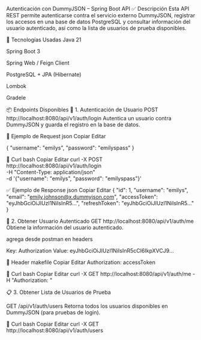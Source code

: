 Autenticación con DummyJSON – Spring Boot API
✅ Descripción
Esta API REST permite autenticarse contra el servicio externo DummyJSON, registrar los accesos en una base de datos PostgreSQL y consultar información del usuario autenticado, así como la lista de usuarios de prueba disponibles.

🚀 Tecnologías Usadas
Java 21

Spring Boot 3

Spring Web / Feign Client

PostgreSQL + JPA (Hibernate)

Lombok

Gradele

📦 Endpoints Disponibles
🔐 1. Autenticación de Usuario
POST  http://localhost:8080/api/v1/auth/login
Autentica un usuario contra DummyJSON y guarda el registro en la base de datos.

🧾 Ejemplo de Request
json
Copiar
Editar

{
  "username": "emilys",
  "password": "emilyspass"
}

🧪 Curl
bash
Copiar
Editar
curl -X POST http://localhost:8080/api/v1/auth/login \
  -H "Content-Type: application/json" \
  -d '{"username": "emilys", "password": "emilyspass"}'
  
✅ Ejemplo de Response
json
Copiar
Editar
{
  "id": 1,
  "username": "emilys",
  "email": "emily.johnson@x.dummyjson.com",
  "accessToken": "eyJhbGciOiJIUzI1NiIsInR5...",
  "refreshToken": "eyJhbGciOiJIUzI1NiIsInR5..."
}


👤 2. Obtener Usuario Autenticado
GET  http://localhost:8080/api/v1/auth/me
Obtiene la información del usuario autenticado.

agrega  desde postman en headers

Key: Authorization
Value: eyJhbGciOiJIUzI1NiIsInR5cCI6IkpXVCJ9...

🔐 Header
makefile
Copiar
Editar
Authorization: accessToken

🧪 Curl
bash
Copiar
Editar
curl -X GET http://localhost:8080/api/v1/auth/me
  -H "Authorization: <accessToken>"


  
📋 3. Obtener Lista de Usuarios de Prueba

GET /api/v1/auth/users
Retorna todos los usuarios disponibles en DummyJSON (para pruebas de login).


🧪 Curl
bash
Copiar
Editar
curl -X GET http://localhost:8080/api/v1/auth/users
